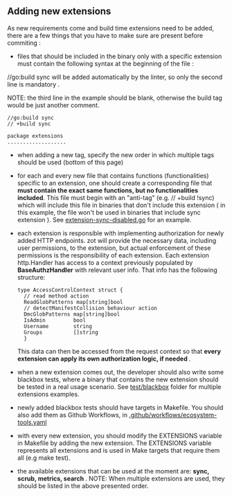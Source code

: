 
## Adding new extensions

As new requirements come and build time extensions need to be added, there are a few things that you have to make sure are present before commiting :

- files that should be included in the binary only with a specific extension must contain the following syntax at the beginning of the file :

//go:build sync will be added automatically by the linter, so only the second line is mandatory .

NOTE: the third line in the example should be blank, otherwise the build tag would be just another comment.

```
//go:build sync
// +build sync

package extensions
...................
```

- when adding a new tag, specify the new order in which multiple tags should be used (bottom of this page)

- for each and every new file that contains functions (functionalities) specific to an extension, one should create a corresponding file that  <b>must contain the exact same functions, but no functionalities included</b>. This file must begin with an  "anti-tag" (e.g. // +build !sync) which will include this file in binaries that don't include this extension ( in this example, the file won't be used in binaries that include sync extension ). See [extension-sync-disabled.go](extension-sync-disabled.go) for an example.
- each extension  is responsible with implementing authorization for newly added HTTP endpoints. zot will provide the necessary data, including user permissions, to the extension, but actual enforcement of these permissions is the responsibility of each extension. Each extension http.Handler has access to a context previously populated by <b>BaseAuthzHandler</b> with relevant user info. That info has the following structure:
  ```
  type AccessControlContext struct {
    // read method action
    ReadGlobPatterns map[string]bool
    // detectManifestCollision behaviour action
    DmcGlobPatterns map[string]bool
    IsAdmin         bool
    Username        string
    Groups          []string
    } 
    ```
  This data can then be accessed from the request context so that <b>every extension can apply its own authorization logic, if needed </b>. 

- when a new extension comes out, the developer should also write some blackbox tests, where a binary that contains the new extension should be tested in a real usage scenario. See [test/blackbox](test/blackbox/sync.bats) folder for multiple extensions examples.

- newly added blackbox tests should have targets in Makefile. You should also add them as Github Workflows, in [.github/workflows/ecosystem-tools.yaml](.github/workflows/ecosystem-tools.yaml)

- with every new extension, you should modify the EXTENSIONS variable in Makefile by adding the new extension. The EXTENSIONS variable represents all extensions and is used in Make targets that require them all (e.g make test).

- the available extensions that can be used at the moment are: <b>sync, scrub, metrics, search </b>.
NOTE: When multiple extensions are used, they should be listed in the above presented order.


